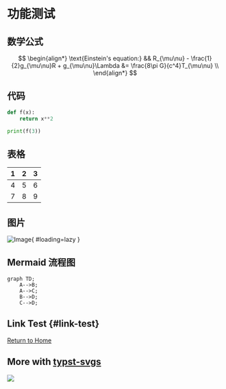 # 功能测试

## 数学公式

$$
\begin{align*}
\text{Einstein's equation:} && R_{\mu\nu} - \frac{1}{2}g_{\mu\nu}R + g_{\mu\nu}\Lambda &= \frac{8\pi G}{c^4}T_{\mu\nu} \\
\end{align*}
$$

## 代码

```python hl_lines="1 4"
def f(x):
    return x**2

print(f(3))
```

## 表格

| 1   | 2   | 3   |
| --- | --- | --- |
| 4   | 5   | 6   |
| 7   | 8   | 9   |

## 图片

![Image](../images/background.jpeg){ #loading=lazy }

## Mermaid 流程图

```mermaid
graph TD;
    A-->B;
    A-->C;
    B-->D;
    C-->D;
```

## Link Test {#link-test}

[Return to Home](../index.md)

## More with [typst-svgs](https://github.com/tiankaima/typst-svgs)

![](https://tiankaima.github.io/typst-svgs/240930fe-demo.svg)
